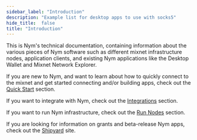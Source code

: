 ```yaml
---
sidebar_label: "Introduction"
description: "Example list for desktop apps to use with socks5"
hide_title:  false
title: "Introduction"
---
```


This is Nym's technical documentation, containing information about the various pieces of Nym software such as different mixnet infrastructure nodes, application clients, and existing Nym applications like the Desktop Wallet and Mixnet Network Explorer. 

If you are new to Nym, and want to learn about how to quickly connect to the mixnet and get started connecting and/or building apps, check out the [Quick Start](/docs/stable/quickstart/overview) section. 

If you want to integrate with Nym, check out the [Integrations](/docs/stable/integrations/overview) section. 

If you want to run Nym infrastructure, check out the [Run Nodes](/docs/stable/run-nym-nodes/pre-built-binaries) section. 

If you are looking for information on grants and beta-release Nym apps, check out the [Shipyard](https://shipyard.nymtech.net) site. 

